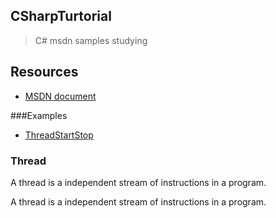 ## CSharpTurtorial
> C# msdn samples studying

Resources
-----
- [MSDN document](https://msdn.microsoft.com/en-us/library/aa287558(v=vs.71).aspx)

###Examples
- [ThreadStartStop](#Thread)

### Thread
A thread is a independent stream of instructions in a program.

A thread is a independent stream of instructions in a program.
